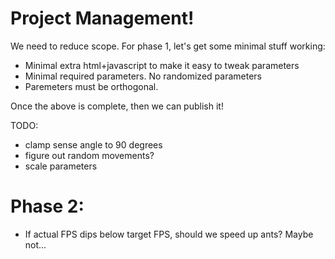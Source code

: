 # Project Management!

We need to reduce scope. For phase 1, let's get some minimal stuff working:

* Minimal extra html+javascript to make it easy to tweak parameters
* Minimal required parameters. No randomized parameters
* Paremeters must be orthogonal.

Once the above is complete, then we can publish it!

TODO:

* clamp sense angle to 90 degrees
* figure out random movements?
* scale parameters

# Phase 2:

* If actual FPS dips below target FPS, should we speed up ants? Maybe not...